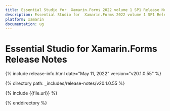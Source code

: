 ```yaml
---
title: Essential Studio for  Xamarin.Forms 2022 volume 1 SP1 Release Notes  
description: Essential Studio for  Xamarin.Forms 2022 volume 1 SP1 Release Notes  
platform: xamarin
documentation: ug
---
```


# Essential Studio for  Xamarin.Forms  Release Notes  

{% include release-info.html date="May 11, 2022"  version="v20.1.0.55" %} 

{% directory path: _includes/release-notes/v20.1.0.55 %}

{% include {{file.url}} %}

{% enddirectory %}